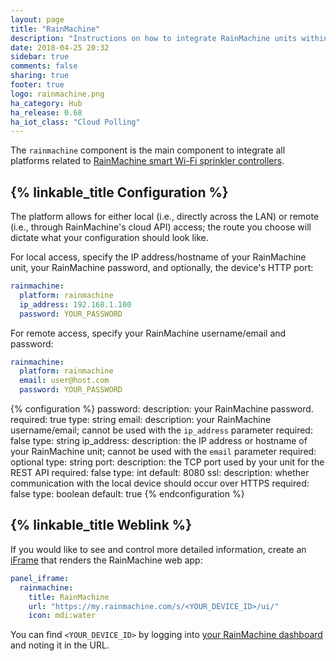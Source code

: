 ```yaml
---
layout: page
title: "RainMachine"
description: "Instructions on how to integrate RainMachine units within Home Assistant."
date: 2018-04-25 20:32
sidebar: true
comments: false
sharing: true
footer: true
logo: rainmachine.png
ha_category: Hub
ha_release: 0.68
ha_iot_class: "Cloud Polling"
---
```


The `rainmachine` component is the main component to integrate all platforms
related to [RainMachine smart Wi-Fi sprinkler controllers](http://www.rainmachine.com/).

## {% linkable_title Configuration %}

The platform allows for either local (i.e., directly across the LAN) or remote
(i.e., through RainMachine's cloud API) access; the route you choose will
dictate what your configuration should look like.

For local access, specify the IP address/hostname of your RainMachine unit,
your RainMachine password, and optionally, the device's HTTP port:

```yaml
rainmachine:
  platform: rainmachine
  ip_address: 192.168.1.100
  password: YOUR_PASSWORD
```

For remote access, specify your RainMachine username/email and password:

```yaml
rainmachine:
  platform: rainmachine
  email: user@host.com
  password: YOUR_PASSWORD
```

{% configuration %}
password:
  description: your RainMachine password.
  required: true
  type: string
email:
  description: your RainMachine username/email; cannot be used with the `ip_address` parameter
  required: false
  type: string
ip_address:
  description: the IP address or hostname of your RainMachine unit; cannot be used with the `email` parameter
  required: optional
  type: string
port:
  description: the TCP port used by your unit for the REST API
  required: false
  type: int
  default: 8080
ssl:
  description: whether communication with the local device should occur over HTTPS
  required: false
  type: boolean
  default: true
{% endconfiguration %}

## {% linkable_title Weblink %}

If you would like to see and control more detailed information, create an
[iFrame](/components/panel_iframe/) that renders the RainMachine web app:

```yaml
panel_iframe:
  rainmachine:
    title: RainMachine
    url: "https://my.rainmachine.com/s/<YOUR_DEVICE_ID>/ui/"
    icon: mdi:water
```

You can find `<YOUR_DEVICE_ID>` by logging into
[your RainMachine dashboard](https://my.rainmachine.com) and noting it in the URL.
